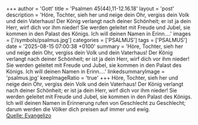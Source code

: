 +++
author = 'Gott'
title = 'Psalmen 45(44),11-12.16.18'
layout = 'post'
description = 'Höre, Tochter, sieh her und neige dein Ohr, vergiss dein Volk und dein Vaterhaus! Der König verlangt nach deiner Schönheit; er ist ja dein Herr, wirf dich vor ihm nieder! Sie werden geleitet mit Freude und Jubel, sie kommen in den Palast des Königs. Ich will deinen Namen in Erinn....'
images = ['/symbols/psalmus.jpg']
categories = ['PSALMUS']
tags = ['PSALMUS']
date = '2025-08-15 07:00:38 +0100'
summary = 'Höre, Tochter, sieh her und neige dein Ohr, vergiss dein Volk und dein Vaterhaus! Der König verlangt nach deiner Schönheit; er ist ja dein Herr, wirf dich vor ihm nieder! Sie werden geleitet mit Freude und Jubel, sie kommen in den Palast des Königs. Ich will deinen Namen in Erinn....'
linkedsummaryImage = 'psalmus.jpg'
keepImageRatio = 'true'
+++
Höre, Tochter, sieh her und neige dein Ohr, vergiss dein Volk und dein Vaterhaus!
Der König verlangt nach deiner Schönheit; er ist ja dein Herr, wirf dich vor ihm nieder!
Sie werden geleitet mit Freude und Jubel, sie kommen in den Palast des Königs.
Ich will deinen Namen in Erinnerung rufen von Geschlecht zu Geschlecht; darum werden die Völker dich preisen auf immer und ewig.<!--more--><br> [Quelle: Evangelizo](https://evangeliumtagfuertag.org/DE/gospel)